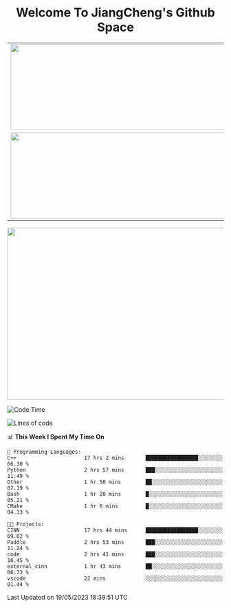 <h1 align="center">Welcome To JiangCheng's Github Space</h1>

<table align="center" frame="void" rules="none" >
  <tr>
    <td>
      <div align="center"> <img height="200px" width="500px"  src="https://github-readme-stats.vercel.app/api?username=thisjiang&hide_title=true&hide_border=true&layout=compact&show_icons=trueline_height=21&text_color=000&icon_color=000&bg_color=0,ea6161,ffc64d,fffc4d,52fa5a&theme=graywhite" /> </div>
    </td>
    <td>
      <div align="center"> <img height="200px" width="500px" src="https://github-readme-stats.vercel.app/api/top-langs/?username=thisjiang&hide_title=true&hide_border=true&layout=compact&langs_count=6&text_color=000&icon_color=fff&bg_color=0,52fa5a,4dfcff,c64dff&theme=graywhite" /> </div>
    </td>
  </tr>
  <tr>
    <td>
      <div align="center"> <img height="200px" width="500px" src="https://github-readme-streak-stats.herokuapp.com/?user=thisjiang&hide_title=true&hide_border=true&layout=compact&langs_count=6" /> </div>
    </td>
    <td>
      <div align="center"> 
      <a href="https://github.com/" target="_blank"><img style="margin: 10px" src="https://profilinator.rishav.dev/skills-assets/git-scm-icon.svg" alt="Git" height="50" /></a>  
      <a href="https://www.linux.org/" target="_blank"><img style="margin: 10px" src="https://profilinator.rishav.dev/skills-assets/linux-original.svg" alt="Linux" height="50" /></a>  
      <a href="https://www.gnu.org/software/bash/" target="_blank"><img style="margin: 10px" src="https://profilinator.rishav.dev/skills-assets/gnu_bash-icon.svg" alt="Bash" height="50" /></a>  
      </div>
    </td>
  </tr>
</table>

<div align="center"> <img height="400px" width="1000px" src="https://github-readme-activity-graph.cyclic.app/graph?username=thisjiang&theme=react&hide_title=true&hide_border=true&layout=compact&langs_count=6" /> </div></td>

<!--START_SECTION:waka-->
![Code Time](http://img.shields.io/badge/Code%20Time-95%20hrs%2039%20mins-blue)

![Lines of code](https://img.shields.io/badge/From%20Hello%20World%20I%27ve%20Written-347.3%20thousand%20lines%20of%20code-blue)

📊 **This Week I Spent My Time On** 

```text
💬 Programming Languages: 
C++                      17 hrs 2 mins       █████████████████░░░░░░░░   66.30 % 
Python                   2 hrs 57 mins       ███░░░░░░░░░░░░░░░░░░░░░░   11.49 % 
Other                    1 hr 50 mins        ██░░░░░░░░░░░░░░░░░░░░░░░   07.19 % 
Bash                     1 hr 20 mins        █░░░░░░░░░░░░░░░░░░░░░░░░   05.21 % 
CMake                    1 hr 6 mins         █░░░░░░░░░░░░░░░░░░░░░░░░   04.33 % 

🐱‍💻 Projects: 
CINN                     17 hrs 44 mins      █████████████████░░░░░░░░   69.02 % 
Paddle                   2 hrs 53 mins       ███░░░░░░░░░░░░░░░░░░░░░░   11.24 % 
code                     2 hrs 41 mins       ███░░░░░░░░░░░░░░░░░░░░░░   10.45 % 
external_cinn            1 hr 43 mins        ██░░░░░░░░░░░░░░░░░░░░░░░   06.73 % 
vscode                   22 mins             ░░░░░░░░░░░░░░░░░░░░░░░░░   01.44 % 
```


 Last Updated on 19/05/2023 18:39:51 UTC
<!--END_SECTION:waka-->
